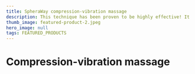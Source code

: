```yaml
---
title: SpheraWay compression-vibration massage
description: This technique has been proven to be highly effective! It is achieved through the use of microvibration compression, which alternates between compression and pressure on the tissues. This principle provides an excellent exercise for the blood vessels.
thumb_image: featured-product-2.jpeg
hero_image: null
tags: FEATURED_PRODUCTS
---
```


# Compression-vibration massage
